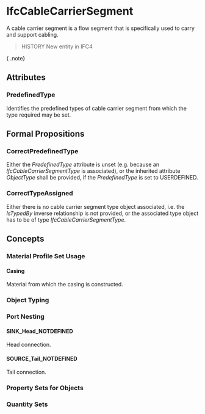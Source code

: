 # IfcCableCarrierSegment

A cable carrier segment is a flow segment that is specifically used to carry and support cabling.

> HISTORY  New entity in IFC4

{ .note}
>

## Attributes

### PredefinedType
Identifies the predefined types of cable carrier segment from which the type required may be set.

## Formal Propositions

### CorrectPredefinedType
Either the _PredefinedType_ attribute is unset (e.g. because an _IfcCableCarrierSegmentType_ is associated), or the inherited attribute _ObjectType_ shall be provided, if the _PredefinedType_ is set to USERDEFINED.

### CorrectTypeAssigned
Either there is no cable carrier segment type object associated, i.e. the _IsTypedBy_ inverse relationship is not provided, or the associated type object has to be of type _IfcCableCarrierSegmentType_.

## Concepts

### Material Profile Set Usage



#### Casing

Material from which the casing is constructed.

### Object Typing



### Port Nesting



#### SINK_Head_NOTDEFINED

Head connection.

#### SOURCE_Tail_NOTDEFINED

Tail connection.

### Property Sets for Objects



### Quantity Sets



